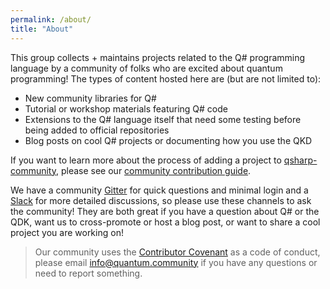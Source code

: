 ```yaml
---
permalink: /about/
title: "About"
---
```


This group collects + maintains projects related to the Q# programming language by a community of folks who are excited about quantum programming!
The types of content hosted here are (but are not limited to):

- New community libraries for Q#
- Tutorial or workshop materials featuring Q# code
- Extensions to the Q# language itself that need some testing before being added to official repositories
- Blog posts on cool Q# projects or documenting how you use the QKD

If you want to learn more about the process of adding a project to [qsharp-community](https://qsharp.community), please see our [community contribution guide](./_pages/CONTRIBUTING.md).

We have a community [Gitter](https://gitter.im/qsharp-community/community?utm_source=share-link&utm_medium=link&utm_campaign=share-link) for quick questions and minimal login and a [Slack](https://join.slack.com/t/qsharp-community/shared_invite/zt-fnsl4u42-u21wdJRzlLF9oAqYTDDtwA) for more detailed discussions, so please use these channels to ask the community!
They are both great if you have a question about Q# or the QDK, want us to cross-promote or host a blog post, or want to share a cool project you are working on!

> Our community uses the [Contributor Covenant](https://www.contributor-covenant.org/) as a code of conduct, please email [info@quantum.community](mailto:info@quantum.community) if you have any questions or need to report something.

